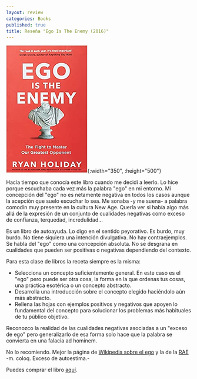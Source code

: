 ```yaml
---
layout: review
categories: Books
published: true
title: Reseña "Ego Is The Enemy (2016)"
---
```


![](/assets/egoistheenemythefighttomasterourgreatestopponent.jpg){:width="350", :height="500"}

Hacía tiempo que conocía este libro cuando me decidí a leerlo. Lo hice porque escuchaba cada vez más la palabra "ego" en mi entorno. Mi concepción del "ego" no es netamente negativa en todos los casos aunque la acepción que suelo escuchar lo sea. Me sonaba -y me suena- a palabra comodín muy presente en la cultura New Age. Quería ver si había algo más allá de la expresión de un conjunto de cualidades negativas como exceso de confianza, terquedad, incredulidad...

Es un libro de autoayuda. Lo digo en el sentido peyorativo. Es burdo, muy burdo. No tiene siquiera una intención divulgativa. No hay contraejemplos. Se habla del "ego" como una concepción absoluta. No se desgrana en cualidades que pueden ser positivas o negativas dependiendo del contexto.

Para esta clase de libros la receta siempre es la misma:

- Selecciona un concepto suficientemente general. En este caso es el "ego" pero puede ser otra cosa, la forma en la que ordenas tus cosas, una práctica esotérica o un concepto abstracto.
- Desarrolla una introducción sobre el concepto elegido haciéndolo aún más abstracto.
- Rellena las hojas con ejemplos positivos y negativos que apoyen lo fundamental del concepto para solucionar los problemas más habituales de tu público objetivo.

Reconozco la realidad de las cualidades negativas asociadas a un "exceso de ego" pero generalizarlo de esa forma solo hace que la palabra se convierta en una falacia ad hominem.

No lo recomiendo. Mejor la página de [Wikipedia sobre el ego](https://es.wikipedia.org/wiki/Yo) y la de la [RAE](https://dle.rae.es/ego) -m. coloq. Exceso de autoestima.-

Puedes comprar el libro [aquí](https://amazon.es/dp/1781257027).
